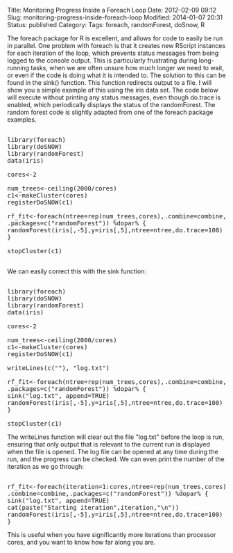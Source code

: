 Title: Monitoring Progress Inside a Foreach Loop
Date: 2012-02-09 09:12
Slug: monitoring-progress-inside-foreach-loop
Modified: 2014-01-07 20:31
Status: published
Category: 
Tags: foreach, randomForest, doSnow, R


<div class='post'>
The foreach package for R is excellent, and allows for code to easily be run in parallel. One problem with foreach is that it creates new RScript instances for each iteration of the loop, which prevents status messages from being logged to the console output. This is particularly frustrating during long-running tasks, when we are often unsure how much longer we need to wait, or even if the code is doing what it is intended to. The solution to this can be found in the sink() function. This function redirects output to a file. I will show you a simple example of this using the iris data set. The code below will execute without printing any status messages, even though do.trace is enabled, which periodically displays the status of the randomForest. The random forest code is slightly adapted from one of the foreach package examples. <pre><br />library(foreach)<br />library(doSNOW)<br />library(randomForest)<br />data(iris)<br /><br />cores<-2<br /><br />num_trees<-ceiling(2000/cores)<br />c1<-makeCluster(cores)<br />registerDoSNOW(c1)<br /><br />rf_fit<-foreach(ntree=rep(num_trees,cores),.combine=combine,<br />.packages=c("randomForest")) %dopar% {<br />randomForest(iris[,-5],y=iris[,5],ntree=ntree,do.trace=100) <br />}<br /><br />stopCluster(c1) <br /><br /></pre> We can easily correct this with the sink function: <pre><br />library(foreach)<br />library(doSNOW)<br />library(randomForest)<br />data(iris)<br /><br />cores<-2<br /><br />num_trees<-ceiling(2000/cores)<br />c1<-makeCluster(cores)<br />registerDoSNOW(c1)<br /><br />writeLines(c(""), "log.txt")<br /><br />rf_fit<-foreach(ntree=rep(num_trees,cores),.combine=combine,<br />.packages=c("randomForest")) %dopar% {<br />sink("log.txt", append=TRUE)<br />randomForest(iris[,-5],y=iris[,5],ntree=ntree,do.trace=100) <br />}<br /><br />stopCluster(c1)<br /></pre> The writeLines function will clear out the file "log.txt" before the loop is run, ensuring that only output that is relevant to the current run is displayed when the file is opened. The log file can be opened at any time during the run, and the progress can be checked. We can even print the number of the iteration as we go through: <pre><br />rf_fit<-foreach(iteration=1:cores,ntree=rep(num_trees,cores),<br />.combine=combine,.packages=c("randomForest")) %dopar% {<br />sink("log.txt", append=TRUE)<br />cat(paste("Starting iteration",iteration,"\n"))<br />randomForest(iris[,-5],y=iris[,5],ntree=ntree,do.trace=100) <br />}<br /></pre> This is useful when you have significantly more iterations than processor cores, and you want to know how far along you are.</div>